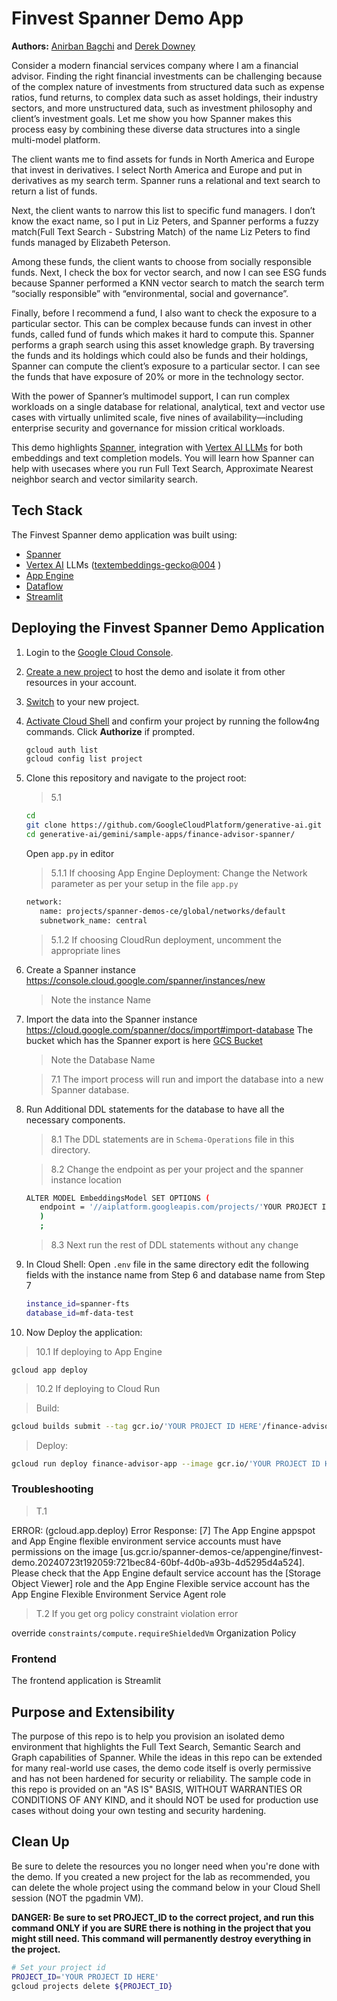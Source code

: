 # Finvest Spanner Demo App

**Authors:** [Anirban Bagchi](https://github.com/anirbanbagchi1979) and [Derek Downey](https://github.com/dtest)


Consider a modern financial services company where I am a financial advisor. Finding the right financial investments can be challenging because of the complex nature of investments from structured data such as expense ratios, fund returns, to complex data such as asset holdings, their industry sectors, and more unstructured data, such as investment philosophy and client’s investment goals. Let me show you how Spanner makes this process easy by combining these diverse data structures into a single multi-model platform.

The client wants me to find assets for funds in North America and Europe that invest in derivatives. I select North America and Europe and put in derivatives as my search term. Spanner runs a relational and text search to return a list of funds.

Next, the client wants to narrow this list to specific fund managers. I don’t know the exact name, so I put in Liz Peters, and Spanner performs a fuzzy match(Full Text Search - Substring Match) of the name Liz Peters to find funds managed by Elizabeth Peterson.

Among these funds, the client wants to choose from socially responsible funds. Next, I check the box for vector search, and now I can see ESG funds because Spanner performed a KNN vector search to match the search term “socially responsible” with “environmental, social and governance”.

Finally, before I recommend a fund, I also want to check the exposure to a particular sector. This can be complex because funds can invest in other funds, called fund of funds which makes it hard to compute this. Spanner performs a graph search using this asset knowledge graph. By traversing the funds and its holdings which could also be funds and their holdings, Spanner can compute the client’s exposure to a particular sector. I can see the funds that have exposure of 20% or more in the technology sector.

With the power of Spanner’s multimodel support, I can run complex workloads on a single database for relational, analytical, text and vector use cases with virtually unlimited scale, five nines of availability—including enterprise security and governance for mission critical workloads.

This demo highlights [Spanner](https://cloud.google.com/spanner),  integration with [Vertex AI LLMs](https://cloud.google.com/model-garden?hl=en) for both embeddings and text completion models. You will learn how Spanner can help with usecases where you run Full Text Search, Approximate Nearest neighbor search and vector similarity search. 

## Tech Stack

The Finvest Spanner demo application was built using:

- [Spanner](https://cloud.google.com/spanner) 
- [Vertex AI](https://cloud.google.com/vertex-ai?hl=en) LLMs ([textembeddings-gecko@004](https://cloud.google.com/vertex-ai/generative-ai/docs/model-reference/text-embeddings) )
- [App Engine](https://cloud.google.com/appengine)
- [Dataflow](https://cloud.google.com/dataflow?)
- [Streamlit](https://streamlit.io/)


## Deploying the Finvest Spanner Demo Application

1. Login to the [Google Cloud Console](https://console.cloud.google.com/).

2. [Create a new project](https://developers.google.com/maps/documentation/places/web-service/cloud-setup) to host the demo and isolate it from other resources in your account.

3. [Switch](https://cloud.google.com/resource-manager/docs/creating-managing-projects#identifying_projects) to your new project.

4. [Activate Cloud Shell](https://cloud.google.com/shell/docs/using-cloud-shell) and confirm your project by running the follow4ng commands. Click **Authorize** if prompted.

   ```bash
   gcloud auth list
   gcloud config list project
   ```

5. Clone this repository and navigate to the project root:
   >5.1
   ```bash
   cd
   git clone https://github.com/GoogleCloudPlatform/generative-ai.git
   cd generative-ai/gemini/sample-apps/finance-advisor-spanner/
   ```
   Open ```app.py``` in editor

   >5.1.1 If choosing App Engine Deployment:
   Change the Network parameter as per your setup in the file ```app.py``` 
   ```bash
   network:
      name: projects/spanner-demos-ce/global/networks/default
      subnetwork_name: central
   ```

   >5.1.2 If choosing CloudRun deployment, uncomment the appropriate lines


6. Create a Spanner instance
   https://console.cloud.google.com/spanner/instances/new

   >Note the instance Name

7. Import the data into the Spanner instance
   https://cloud.google.com/spanner/docs/import#import-database
   The bucket which has the Spanner export is here
   [GCS Bucket](https://drive.google.com/file/d/1rgx9TJ1G4bN_5Z3iIrebGi2x7bAQvMob/view?usp=drive_link)

   >Note the Database Name

   >7.1 The import process will run and import the database into a new Spanner database.

8. Run Additional DDL statements for the database to have all the necessary components.
   >8.1 The DDL statements are in `Schema-Operations` file in this directory.

   >8.2 Change the endpoint as per your project and the spanner instance location
      ```bash 
      ALTER MODEL EmbeddingsModel SET OPTIONS (
         endpoint = '//aiplatform.googleapis.com/projects/'YOUR PROJECT ID HERE'/locations/'YOUR SPANNER INSTANCE LOCATION HERE'/publishers/google/models/text-embedding-004'
         )
         ;
      ```
   >8.3 Next run the rest of DDL statements without any change

9. In Cloud Shell:
   Open ```.env``` file in the same directory
   edit the following fields with the instance name from Step 6 and database name from Step 7
   ```bash
   instance_id=spanner-fts
   database_id=mf-data-test
   ``` 

10. Now Deploy the application:
   >10.1 If deploying to  App Engine

   ``` 
   gcloud app deploy
   ```  

   >10.2 If deploying to Cloud Run

    
   >Build: 
   
   ```bash
   gcloud builds submit --tag gcr.io/'YOUR PROJECT ID HERE'/finance-advisor-app
   ```

   >Deploy: 
   
   ```bash 
   gcloud run deploy finance-advisor-app --image gcr.io/'YOUR PROJECT ID HERE'/finance-advisor-app --platform managed    --region us-central1 --allow-unauthenticated
   ```


   ### Troubleshooting

>T.1

ERROR: (gcloud.app.deploy) Error Response: [7] The App Engine appspot and App Engine flexible environment service accounts must have permissions on the image [us.gcr.io/spanner-demos-ce/appengine/finvest-demo.20240723t192059:721bec84-60bf-4d0b-a93b-4d5295d4a524]. 
Please check that the App Engine default service account has the [Storage Object Viewer] role and the App Engine  Flexible service account has the App Engine Flexible Environment Service Agent role

>T.2 If you get org policy constraint violation error

 override ```constraints/compute.requireShieldedVm``` Organization Policy

### Frontend

The frontend application is Streamlit 

## Purpose and Extensibility

The purpose of this repo is to help you provision an isolated demo environment that highlights the Full Text Search, Semantic Search and Graph capabilities of Spanner. While the ideas in this repo can be extended for many real-world use cases, the demo code itself is overly permissive and has not been hardened for security or reliability. The sample code in this repo is provided on an "AS IS" BASIS, WITHOUT WARRANTIES OR CONDITIONS OF ANY KIND, and it should NOT be used for production use cases without doing your own testing and security hardening.

## Clean Up

Be sure to delete the resources you no longer need when you're done with the demo. If you created a new project for the lab as recommended, you can delete the whole project using the command below in your Cloud Shell session (NOT the pgadmin VM).

**DANGER: Be sure to set PROJECT_ID to the correct project, and run this command ONLY if you are SURE there is nothing in the project that you might still need. This command will permanently destroy everything in the project.**

```bash
# Set your project id
PROJECT_ID='YOUR PROJECT ID HERE'
gcloud projects delete ${PROJECT_ID}
```
